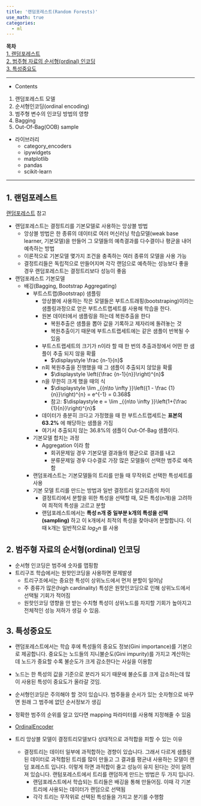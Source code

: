 ```yaml
---
title: '랜덤포레스트(Random Forests)'
use_math: true
categories:
  - ml
---
```


**목차**  
[1. 랜덤포레스트](#1-랜덤포레스트)  
[2. 범주형 자료의 순서형(ordinal) 인코딩](#2-범주형-자료의-순서형ordinal-인코딩)  
[3. 특성중요도](#3-특성중요도)  


---
* Contents
1. 랜덤포레스트 모델
2. 순서형인코딩(ordinal encoding)
3. 범주형 변수의 인코딩 방법의 영향
4. Bagging
5. Out-Of-Bag(OOB) sample

* 라이브러리
  * category_encoders
  * ipywidgets
  * matplotlib
  * pandas
  * scikit-learn

---

## 1. 랜덤포레스트
[랜덤포레스트](https://scikit-learn.org/stable/modules/ensemble.html#forests-of-randomized-trees) 참고
* 랜덤포레스트는 결정트리를 기본모델로 사용하는 앙상블 방법
  * 앙상블 방법은 한 종류의 데이터로 여러 머신러닝 학습모델(weak base learner, 기본모델)을 만들어 그 모델들의 예측결과를 다수결이나 평균을 내어 예측하는 방법
  * 이론적으로 기본모델 몇가지 조건을 충족하는 여러 종류의 모델을 사용 가능
  * 결정트리들은 독립적으로 만들어지며 각각 랜덤으로 예측하는 성능보다 좋을 경우 랜덤포레스트는 결정트리보다 성능이 좋음
* 랜덤포레스트 기본모델
  * 배깅(Bagging, Bootstrap Aggregating)
    * 부트스트랩(Bootstrap) 샘플링
      * 앙상블에 사용하는 작은 모델들은 부트스트래핑(bootstraping)이라는 샘플링과정으로 얻은 부트스트랩세트를 사용해 학습을 한다.
      * 원본 데이터에서 샘플링을 하는데 복원추출을 한다
        * 복원추출은 샘플을 뽑아 값을 기록하고 제자리에 돌려놓는 것
        * 복원추출이기 때문에 부트스트랩세트에는 같은 샘플이 반복될 수 있음
      * 부트스트랩세트의 크기가 n이라 할 때 한 번의 추출과정에서 어떤 한 샘플이 추출 되지 않을 확률
        * $\displaystyle \frac {n-1}{n}$
      * n회 복원추출을 진행했을 때 그 샘플이 추출되지 않았을 확률
        * $\displaystyle \left({\frac {n-1}{n}}\right)^{n}$
      * n을 무한히 크게 했을 때의 식
        * $\displaystyle \lim _{{n\to \infty }}\left({1 - \frac {1}{n}}\right)^{n} = e^{-1} = 0.368$
        * 참고: $\displaystyle e =  \lim _{{n\to \infty }}\left(1+{\frac  {1}{n}}\right)^{n}$
      * 데이터가 충분히 크다고 가정했을 때 한 부트스트랩세트는 **표본의 63.2%** 에 해당하는 샘플을 가짐
      * 여기서 추출되지 않는 36.8%의 샘플이 Out-Of-Bag 샘플이다.
    * 기본모델 합치는 과정
      * Aggregation 이라 함
        * 회귀문제일 경우 기본모델 결과들의 평균으로 결과를 내고
        * 분류문제일 경우 다수결로 가장 많은 모델들이 선택한 범주로 예측함
    * 랜덤포레스트는 기본모델들의 트리를 만들 때 무작위로 선택한 특성세트를 사용
    * 기본 모델 트리를 만드는 방법과 일반 결정트리 알고리즘의 차이
      * 결정트리에서 분할을 위한 특성을 선택할 때, 모든 특성(n개)을 고려하여 최적의 특성을 고르고 분할
      * 랜덤포레스트에서는 **특성 n개 중 일부분 k개의 특성을 선택(sampling)** 하고 이 k개에서 최적의 특성을 찾아내어 분할합니다. 이때 k개는 일반적으로 $log_2 n$ 를 사용

## 2. 범주형 자료의 순서형(ordinal) 인코딩
* 순서형 인코딩은 범주에 숫자를 맵핑함
* 트리구조 학습에서는 원핫인코딩을 사용하면 문제발생
  * 트리구조에서는 중요한 특성이 상위노드에서 먼저 분할이 일어남
  * 주 종류가 많은(high cardinality) 특성은 원핫인코딩으로 인해 상위노드에서 선택될 기회가 적어짐
  * 원핫인코딩 영향을 안 받는 수치형 특성이 상위노드를 차지할 기회가 높아지고 전체적인 성능 저하가 생길 수 있음.

## 3. 특성중요도
* 랜덤포레스트에서는 학습 후에 특성들의 중요도 정보(Gini importance)를 기본으로 제공합니다. 중요도는 노드들의 지니불순도(Gini impurity)를 가지고 계산하는데 노드가 중요할 수록 불순도가 크게 감소한다는 사실을 이용함
* 노드는 한 특성의 값을 기준으로 분리가 되기 때문에 불순도를 크게 감소하는데 많이 사용된 특성이 중요도가 올라갈 것임.
* 순서형인코딩은 주의해야 할 것이 있습니다. 범주들을 순서가 있는 숫자형으로 바꾸면 원래 그 범주에 없던 순서정보가 생김
* 정확한 범주의 순위를 알고 있다면 mapping 파라미터를 사용해 지정해줄 수 있음
* [OrdinalEncoder](https://contrib.scikit-learn.org/category_encoders/ordinal.html)

* 트리 앙상블 모델이 결정트리모델보다 상대적으로 과적합을 피할 수 있는 이유
  * 결정트리는 데이터 일부에 과적합하는 경향이 있습니다. 그래서 다르게 샘플링된 데이터로 과적합된 트리를 많이 만들고 그 결과를 평균내 사용하는 모델이 랜덤 포레스트 입니다. 이렇게 하면 과적합이 줄고 성능이 유지 된다는 것이 알려져 있습니다. 랜텀포레스트에서 트리를 랜덤하게 만드는 방법은 두 가지 입니다.
    * 랜덤포레스트에서 학습되는 트리들은 배깅을 통해 만들어짐. 이때 각 기본트리에 사용되는 데이터가 랜덤으로 선택됨
    * 각각 트리는 무작위로 선택된 특성들을 가지고 분기를 수행함
